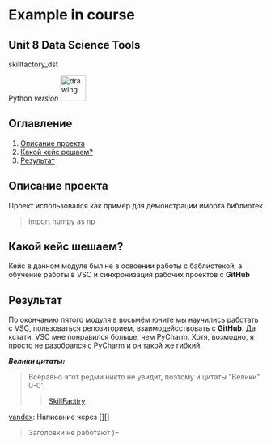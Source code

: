 Example in course
==================
Unit 8 Data Science Tools
--------------------------

skillfactory_dst

Python *version*
<img src="https://cdn-icons-png.flaticon.com/512/2535/2535543.png" alt="drawing" width="50"/>

Оглавление
-----------
1.  [Описание проекта](#one)
2.  [Какой кейс решаем?](#two)
3.  [Результат](#tre)

Описание проекта <a name="one"></a>
-----------------
Проект использовался как пример для демонстрации иморта библиотек 
>import numpy as np

Какой кейс шешаем? <a name="two"></a>
------------------
Кейс в данном модуле был не в освоении работы с баблиотекой, а обучение работы в VSC и синхронизация рабочих проектов с **GitHub**

Результат
---------
По окончанию пятого модуля в восьмём юните мы научились работать с VSC, пользоваться репозиторием, взаимодейсствовать с **GitHub**. 
Да кстати, VSC мне понравился больше, чем PyCharm. Хотя, возмодно, я просто не разобрался с PyCharm и он такой же гибкий.

***Велики цитаты:***
> Всёравно этот редми никто не увидит, поэтому и цитаты "Велики" 0-0'|
>>[SkillFactiry](https://skillfactory.ru/courses/data-science "SFDST")

[id]: https://ya.ru
[yandex][id]: Написание через [][] 

>Заголовки не работают )= <a name="tre"></a>
